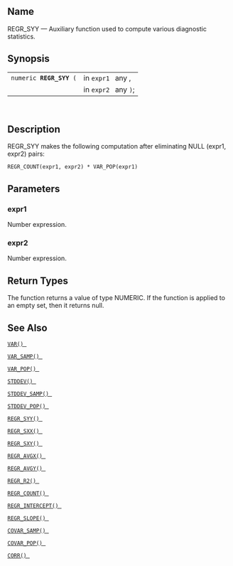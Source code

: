 <div id="fn_regr_syy" class="refentry">

<div class="titlepage">

</div>

<div class="refnamediv">

## Name

REGR_SYY — Auxiliary function used to compute various diagnostic
statistics.

</div>

<div class="refsynopsisdiv">

## Synopsis

<div id="fsyn_regr_syy" class="funcsynopsis">

|                              |                      |
|------------------------------|----------------------|
| `numeric `**`REGR_SYY`**` (` | in `expr1 ` any ,    |
|                              | in `expr2 ` any `)`; |

<div class="funcprototype-spacer">

 

</div>

</div>

</div>

<div id="desc_regr_syy" class="refsect1">

## Description

REGR_SYY makes the following computation after eliminating NULL (expr1,
expr2) pairs:

``` programlisting
REGR_COUNT(expr1, expr2) * VAR_POP(expr1)
```

</div>

<div id="params_regr_syy" class="refsect1">

## Parameters

<div id="id78422" class="refsect2">

### expr1

Number expression.

</div>

<div id="id78425" class="refsect2">

### expr2

Number expression.

</div>

</div>

<div id="ret_regr_syy" class="refsect1">

## Return Types

The function returns a value of type NUMERIC. If the function is applied
to an empty set, then it returns null.

</div>

<div id="seealso_regr_syy" class="refsect1">

## See Also

<a href="fn_var.html" class="link" title="VAR"><code
class="function">VAR() </code></a>

<a href="fn_var_samp.html" class="link" title="VAR_SAMP"><code
class="function">VAR_SAMP() </code></a>

<a href="fn_var_pop.html" class="link" title="VAR_POP"><code
class="function">VAR_POP() </code></a>

<a href="fn_stddev.html" class="link" title="STDDEV"><code
class="function">STDDEV() </code></a>

<a href="fn_stddev_samp.html" class="link" title="STDDEV_SAMP"><code
class="function">STDDEV_SAMP() </code></a>

<a href="fn_stddev_pop.html" class="link" title="STDDEV_POP"><code
class="function">STDDEV_POP() </code></a>

<a href="fn_regr_syy.html" class="link" title="REGR_SYY"><code
class="function">REGR_SYY() </code></a>

<a href="fn_regr_sxx.html" class="link" title="REGR_SXX"><code
class="function">REGR_SXX() </code></a>

<a href="fn_regr_sxy.html" class="link" title="REGR_SXY"><code
class="function">REGR_SXY() </code></a>

<a href="fn_regr_avgx.html" class="link" title="REGR_AVGX"><code
class="function">REGR_AVGX() </code></a>

<a href="fn_regr_avgy.html" class="link" title="REGR_AVGY"><code
class="function">REGR_AVGY() </code></a>

<a href="fn_regr_r2.html" class="link" title="REGR_R2"><code
class="function">REGR_R2() </code></a>

<a href="fn_regr_count.html" class="link" title="REGR_COUNT"><code
class="function">REGR_COUNT() </code></a>

<a href="fn_regr_intercept.html" class="link"
title="REGR_INTERCEPT"><code
class="function">REGR_INTERCEPT() </code></a>

<a href="fn_regr_slope.html" class="link" title="REGR_SLOPE"><code
class="function">REGR_SLOPE() </code></a>

<a href="fn_covar_samp.html" class="link" title="COVAR_SAMP"><code
class="function">COVAR_SAMP() </code></a>

<a href="fn_covar_pop.html" class="link" title="COVAR_POP"><code
class="function">COVAR_POP() </code></a>

<a href="fn_corr.html" class="link" title="CORR"><code
class="function">CORR() </code></a>

</div>

</div>
